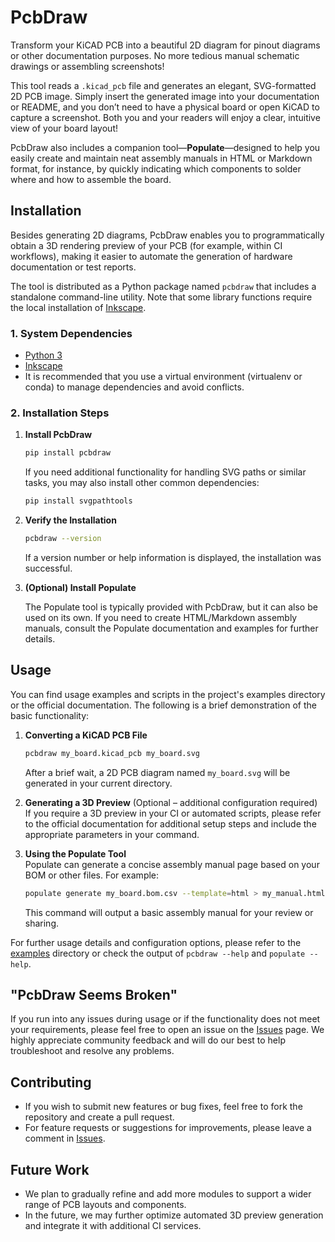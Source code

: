 # PcbDraw

Transform your KiCAD PCB into a beautiful 2D diagram for pinout diagrams or other documentation purposes. No more tedious manual schematic drawings or assembling screenshots!

This tool reads a `.kicad_pcb` file and generates an elegant, SVG-formatted 2D PCB image. Simply insert the generated image into your documentation or README, and you don’t need to have a physical board or open KiCAD to capture a screenshot. Both you and your readers will enjoy a clear, intuitive view of your board layout!

PcbDraw also includes a companion tool—**Populate**—designed to help you easily create and maintain neat assembly manuals in HTML or Markdown format, for instance, by quickly indicating which components to solder where and how to assemble the board.

## Installation

Besides generating 2D diagrams, PcbDraw enables you to programmatically obtain a 3D rendering preview of your PCB (for example, within CI workflows), making it easier to automate the generation of hardware documentation or test reports.

The tool is distributed as a Python package named `pcbdraw` that includes a standalone command-line utility. Note that some library functions require the local installation of [Inkscape](https://inkscape.org/).

### 1. System Dependencies

- [Python 3](https://www.python.org/)
- [Inkscape](https://inkscape.org/)
- It is recommended that you use a virtual environment (virtualenv or conda) to manage dependencies and avoid conflicts.

### 2. Installation Steps

1. **Install PcbDraw**

   ```bash
   pip install pcbdraw
   ```

   If you need additional functionality for handling SVG paths or similar tasks, you may also install other common dependencies:

   ```bash
   pip install svgpathtools
   ```

2. **Verify the Installation**

   ```bash
   pcbdraw --version
   ```
   If a version number or help information is displayed, the installation was successful.

3. **(Optional) Install Populate**

   The Populate tool is typically provided with PcbDraw, but it can also be used on its own. If you need to create HTML/Markdown assembly manuals, consult the Populate documentation and examples for further details.

## Usage

You can find usage examples and scripts in the project's examples directory or the official documentation. The following is a brief demonstration of the basic functionality:

1. **Converting a KiCAD PCB File**

   ```bash
   pcbdraw my_board.kicad_pcb my_board.svg
   ```
   After a brief wait, a 2D PCB diagram named `my_board.svg` will be generated in your current directory.

2. **Generating a 3D Preview** (Optional – additional configuration required)  
   If you require a 3D preview in your CI or automated scripts, please refer to the official documentation for additional setup steps and include the appropriate parameters in your command.

3. **Using the Populate Tool**  
   Populate can generate a concise assembly manual page based on your BOM or other files. For example:
   ```bash
   populate generate my_board.bom.csv --template=html > my_manual.html
   ```
   This command will output a basic assembly manual for your review or sharing.

For further usage details and configuration options, please refer to the [examples](./examples) directory or check the output of `pcbdraw --help` and `populate --help`.

## "PcbDraw Seems Broken"

If you run into any issues during usage or if the functionality does not meet your requirements, please feel free to open an issue on the [Issues](./issues) page. We highly appreciate community feedback and will do our best to help troubleshoot and resolve any problems.

## Contributing

- If you wish to submit new features or bug fixes, feel free to fork the repository and create a pull request.
- For feature requests or suggestions for improvements, please leave a comment in [Issues](./issues).

## Future Work

- We plan to gradually refine and add more modules to support a wider range of PCB layouts and components.
- In the future, we may further optimize automated 3D preview generation and integrate it with additional CI services.

